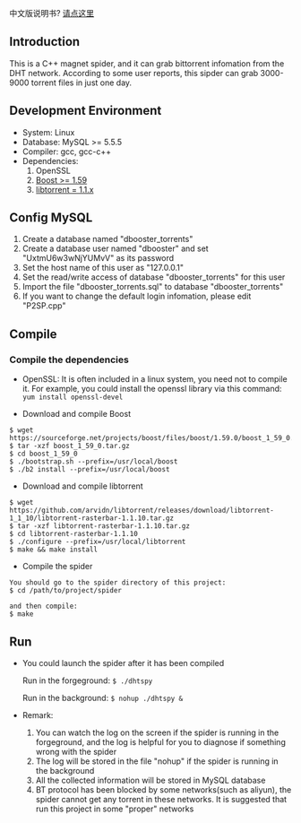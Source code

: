 中文版说明书? [请点这里](README_CN.md)

## Introduction
This is a C++ magnet spider, and it can grab bittorrent infomation from the DHT network. According to some user reports, this sipder can grab 3000-9000 torrent files in just one day. 

## Development Environment
* System: Linux
* Database: MySQL >= 5.5.5
* Compiler: gcc, gcc-c++
* Dependencies: 
   1. OpenSSL
   2. [Boost >= 1.59](https://www.boost.org/users/history/)
   3. [libtorrent = 1.1.x](https://github.com/arvidn/libtorrent/releases/tag/libtorrent-1_1_10)

## Config MySQL
1. Create a database named "dbooster_torrents"
2. Create a database user named "dbooster" and set "UxtmU6w3wNjYUMvV" as its password
3. Set the host name of this user as "127.0.0.1"
4. Set the read/write access of database "dbooster_torrents" for this user
5. Import the file "dbooster_torrents.sql" to database "dbooster_torrents"
6. If you want to change the default login infomation, please edit "P2SP.cpp" 


## Compile
### Compile the dependencies
* OpenSSL: It is often included in a linux system, you need not to compile it. For example, you could install the openssl library via this command: `yum install openssl-devel`

* Download and compile Boost

```
$ wget https://sourceforge.net/projects/boost/files/boost/1.59.0/boost_1_59_0.tar.gz/download
$ tar -xzf boost_1_59_0.tar.gz
$ cd boost_1_59_0
$ ./bootstrap.sh --prefix=/usr/local/boost
$ ./b2 install --prefix=/usr/local/boost
```

* Download and compile libtorrent

```
$ wget https://github.com/arvidn/libtorrent/releases/download/libtorrent-1_1_10/libtorrent-rasterbar-1.1.10.tar.gz
$ tar -xzf libtorrent-rasterbar-1.1.10.tar.gz
$ cd libtorrent-rasterbar-1.1.10
$ ./configure --prefix=/usr/local/libtorrent
$ make && make install
```

* Compile the spider

```
You should go to the spider directory of this project:
$ cd /path/to/project/spider

and then compile: 
$ make
```

## Run

* You could launch the spider after it has been compiled

  Run in the forgeground: `$ ./dhtspy`

  Run in the background: `$ nohup ./dhtspy &`

* Remark:
  1. You can watch the log on the screen if the spider is running in the forgeground, and the log is helpful for you to diagnose if something wrong with the spider
  2. The log will be stored in the file "nohup" if the spider is running in the background
  3. All the collected information will be stored in MySQL database  
  4. BT protocol has been blocked by some networks(such as aliyun), the spider cannot get any torrent in these networks. It is suggested that run this project in some "proper" networks